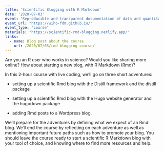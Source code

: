 ```yaml
---
title: 'Scientific Blogging with R Markdown'
date: '2020-07-03'
event: "Reproducible and transparent documentation of data and quantitative analyses with R Markdown"
event_url: "https://wiho-fdm.github.io/"
event_type: "course"
materials: "https://scientific-rmd-blogging.netlify.app/"
links:
  - name: Blog post about the course
    url: /2020/07/08/rmd-blogging-course/
---
```


Are you an R user who works in science? Would you like sharing more online? How about starting a new blog, with R Markdown (Rmd)?

In this 2-hour course with live coding, we’ll go on three short adventures:

* setting up a scientific Rmd blog with the Distill framework and the distill package

* setting up a scientific Rmd blog with the Hugo website generator and the hugodown package

* adding Rmd posts to a Wordpress blog.

We’ll prepare for the adventures by defining what we expect of an Rmd blog. We’ll end the course by reflecting on each adventure as well as mentioning important future paths such as how to promote your blog. You should leave the course ready to start a scientific R Markdown blog with your tool of choice, and knowing where to find more resources and help.